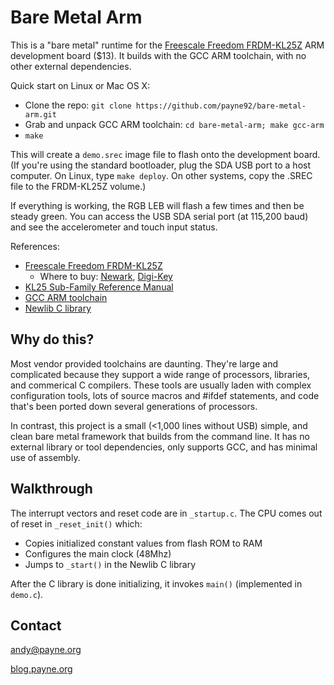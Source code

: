 Bare Metal Arm
==============

This is a "bare metal" runtime for the 
[Freescale Freedom FRDM-KL25Z](http://www.freescale.com/webapp/sps/site/prod_summary.jsp?code=FRDM-KL25Z) 
ARM development board ($13). It builds with the GCC ARM toolchain, with no other external dependencies. 

Quick start on Linux or Mac OS X:
* Clone the repo: `git clone https://github.com/payne92/bare-metal-arm.git`
* Grab and unpack GCC ARM toolchain: `cd bare-metal-arm; make gcc-arm`
* `make`

This will create a `demo.srec` image file to flash onto the development board.  (If you're using
the standard bootloader, plug the SDA USB port to a host computer.  On Linux, type `make deploy`.  On other systems,
copy the .SREC file to the FRDM-KL25Z volume.)  

If everything is working, the RGB LEB will flash a few times and then be steady green.  You can access the USB 
SDA serial port (at 115,200 baud) and see the accelerometer and touch input status.

References:
* [Freescale Freedom FRDM-KL25Z](http://www.freescale.com/webapp/sps/site/prod_summary.jsp?code=FRDM-KL25Z)
  * Where to buy: [Newark](http://www.newark.com/jsp/search/productdetail.jsp?SKU=28W5033&CMP=KNC-GPLA&mckv=|pcrid|27090073701|plid|),
[Digi-Key](http://www.digikey.com/product-detail/en/FRDM-KL25Z/FRDM-KL25Z-ND/3529594?WT.mc_id=PLA_3529594)
* [KL25 Sub-Family Reference Manual](http://cache.freescale.com/files/32bit/doc/ref_manual/KL25P80M48SF0RM.pdf)
* [GCC ARM toolchain](https://launchpad.net/gcc-arm-embedded)
* [Newlib C library](http://sourceware.org/newlib/)

Why do this?
------------

Most vendor provided toolchains are daunting. They're large and complicated because they support a wide
range of processors, libraries, and commerical C compilers.  These tools are usually laden with 
complex configuration tools, lots of source macros and #ifdef statements, and code that's been ported
down several generations of processors.

In contrast, this project is a small (<1,000 lines without USB) simple, and clean bare metal framework that builds 
from the command line.  It has no external library or tool dependencies, only supports GCC, and has minimal use of
assembly.

Walkthrough
-----------

The interrupt vectors and reset code are in `_startup.c`.  The CPU comes out of reset in `_reset_init()` which:
* Copies initialized constant values from flash ROM to RAM
* Configures the main clock (48Mhz)
* Jumps to `_start()` in the Newlib C library

After the C library is done initializing, it invokes `main()` (implemented in `demo.c`).

Contact
-------

[andy@payne.org](mailto:andy@payne.org)

[blog.payne.org](http://blog.payne.org)